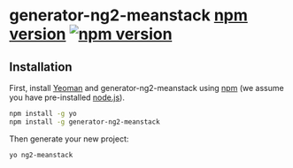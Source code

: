 # generator-ng2-meanstack [npm version](https://badge.fury.io/js/generator-ng2-meanstack.svg) [![npm version](https://badge.fury.io/js/generator-ng2-meanstack.svg)](https://badge.fury.io/js/generator-ng2-meanstack)
> 

## Installation

First, install [Yeoman](http://yeoman.io) and generator-ng2-meanstack using [npm](https://www.npmjs.com/) (we assume you have pre-installed [node.js](https://nodejs.org/)).

```bash
npm install -g yo
npm install -g generator-ng2-meanstack
```

Then generate your new project:

```bash
yo ng2-meanstack
```

